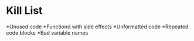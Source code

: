 Kill List
=========
*Unused code
*Functiond with side effects
*Unformatted code
*Repeated code blocks
*Bad variable names
